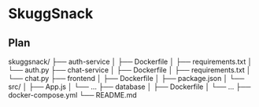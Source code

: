 # SkuggSnack

## Plan
skuggsnack/
├── auth-service
│   ├── Dockerfile
│   ├── requirements.txt
│   └── auth.py
├── chat-service
│   ├── Dockerfile
│   ├── requirements.txt
│   └── chat.py
├── frontend
│   ├── Dockerfile
│   ├── package.json
│   └── src/
│       ├── App.js
│       └── ...
├── database
│   ├── Dockerfile
│   └── ...
├── docker-compose.yml
└── README.md

